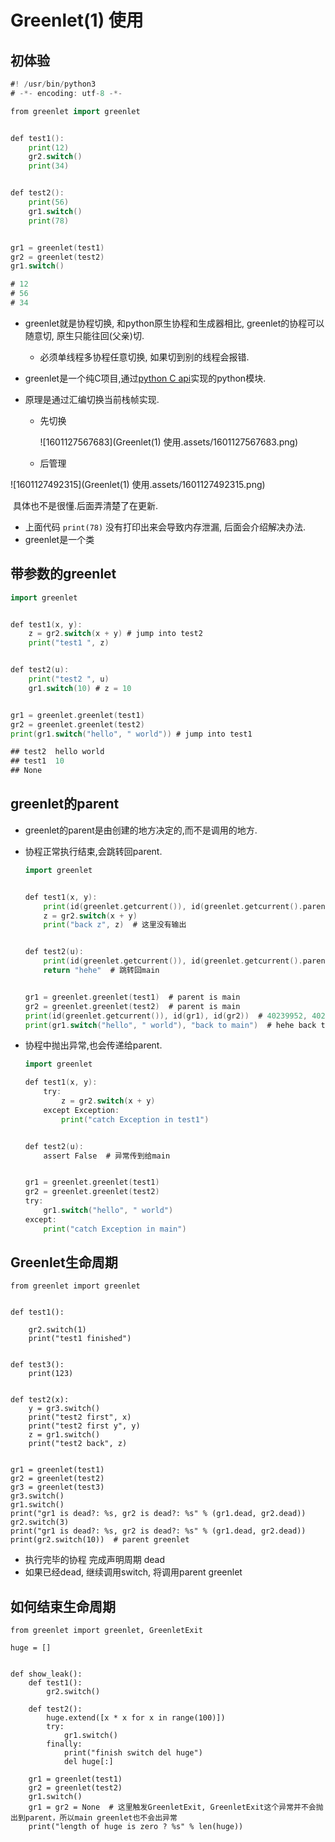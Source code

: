 # Greenlet(1) 使用

## 初体验

```go
#! /usr/bin/python3
# -*- encoding: utf-8 -*-

from greenlet import greenlet


def test1():
    print(12)
    gr2.switch()
    print(34)


def test2():
    print(56)
    gr1.switch()
    print(78)


gr1 = greenlet(test1)
gr2 = greenlet(test2)
gr1.switch()

# 12
# 56
# 34
```

- greenlet就是协程切换, 和python原生协程和生成器相比, greenlet的协程可以随意切, 原生只能往回(父亲)切.

  - 必须单线程多协程任意切换, 如果切到别的线程会报错.

- greenlet是一个纯C项目,通过[python C api](https://docs.python.org/zh-cn/3/c-api/index.html)实现的python模块.

- 原理是通过汇编切换当前栈帧实现.

  - 先切换

    ![1601127567683](Greenlet(1) 使用.assets/1601127567683.png)

  - 后管理

![1601127492315](Greenlet(1) 使用.assets/1601127492315.png)

​	具体也不是很懂.后面弄清楚了在更新.

- 上面代码 `print(78)` 没有打印出来会导致内存泄漏, 后面会介绍解决办法.
- greenlet是一个类

## 带参数的greenlet

```go
import greenlet


def test1(x, y):
    z = gr2.switch(x + y) # jump into test2 
    print("test1 ", z)


def test2(u):
    print("test2 ", u)
    gr1.switch(10) # z = 10


gr1 = greenlet.greenlet(test1)
gr2 = greenlet.greenlet(test2)
print(gr1.switch("hello", " world")) # jump into test1

## test2  hello world
## test1  10
## None
```

## greenlet的parent

- greenlet的parent是由创建的地方决定的,而不是调用的地方.

- 协程正常执行结束,会跳转回parent.

  ```go
  import greenlet
  
  
  def test1(x, y):
      print(id(greenlet.getcurrent()), id(greenlet.getcurrent().parent))  # 40240272 40239952
      z = gr2.switch(x + y)
      print("back z", z)  # 这里没有输出
  
  
  def test2(u):
      print(id(greenlet.getcurrent()), id(greenlet.getcurrent().parent))  # 40240352 40239952
      return "hehe"  # 跳转回main
  
  
  gr1 = greenlet.greenlet(test1)  # parent is main
  gr2 = greenlet.greenlet(test2)  # parent is main
  print(id(greenlet.getcurrent()), id(gr1), id(gr2))  # 40239952, 40240272, 40240352
  print(gr1.switch("hello", " world"), "back to main")  # hehe back to main
  ```

- 协程中抛出异常,也会传递给parent.

  ```Go
  import greenlet
  
  def test1(x, y):
      try:
          z = gr2.switch(x + y)
      except Exception:
          print("catch Exception in test1")
  
  
  def test2(u):
      assert False  # 异常传到给main
  
  
  gr1 = greenlet.greenlet(test1)
  gr2 = greenlet.greenlet(test2)
  try:
      gr1.switch("hello", " world")
  except:
      print("catch Exception in main")
  ```

## Greenlet生命周期

```
from greenlet import greenlet


def test1():

    gr2.switch(1)
    print("test1 finished")


def test3():
    print(123)


def test2(x):
    y = gr3.switch()
    print("test2 first", x)
    print("test2 first y", y)
    z = gr1.switch()
    print("test2 back", z)


gr1 = greenlet(test1)
gr2 = greenlet(test2)
gr3 = greenlet(test3)
gr3.switch()
gr1.switch()
print("gr1 is dead?: %s, gr2 is dead?: %s" % (gr1.dead, gr2.dead))
gr2.switch(3)
print("gr1 is dead?: %s, gr2 is dead?: %s" % (gr1.dead, gr2.dead))
print(gr2.switch(10))  # parent greenlet
```

- 执行完毕的协程 完成声明周期 dead
- 如果已经dead, 继续调用switch, 将调用parent greenlet

## 如何结束生命周期

```
from greenlet import greenlet, GreenletExit

huge = []


def show_leak():
    def test1():
        gr2.switch()

    def test2():
        huge.extend([x * x for x in range(100)])
        try:
            gr1.switch()
        finally:
            print("finish switch del huge")
            del huge[:]

    gr1 = greenlet(test1)
    gr2 = greenlet(test2)
    gr1.switch()
    gr1 = gr2 = None  # 这里触发GreenletExit, GreenletExit这个异常并不会抛出到parent，所以main greenlet也不会出异常
    print("length of huge is zero ? %s" % len(huge))
```

